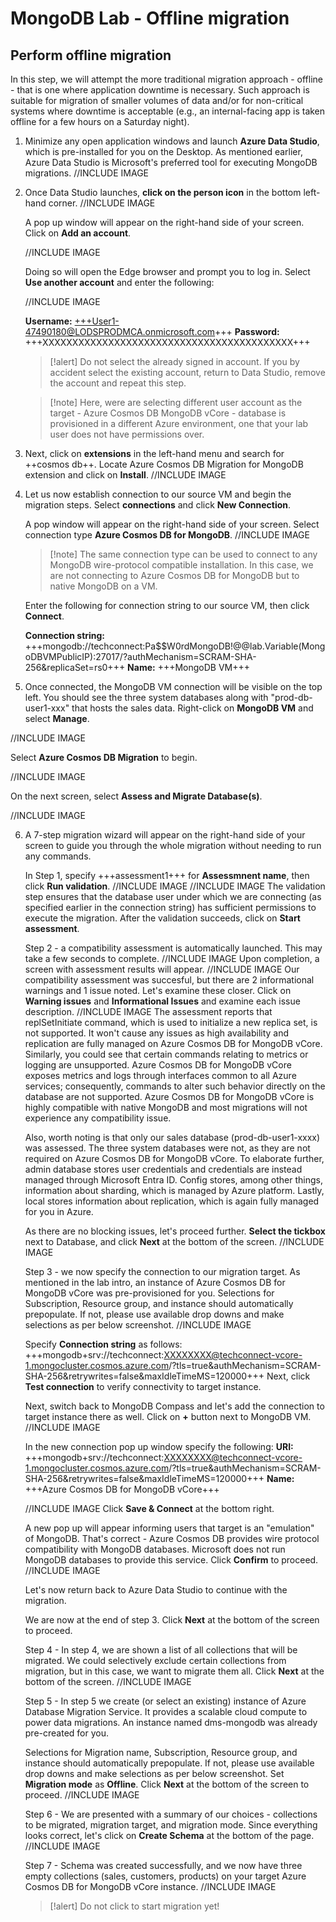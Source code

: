 # MongoDB Lab - Offline migration

## Perform offline migration

In this step, we will attempt the more traditional migration approach - offline - that is one where application downtime is necessary. Such approach is suitable for migration of smaller volumes of data and/or for non-critical systems where downtime is acceptable (e.g., an internal-facing app is taken offline for a few hours on a Saturday night).

1. Minimize any open application windows and launch **Azure Data Studio**, which is pre-installed for you on the Desktop. As mentioned earlier, Azure Data Studio is Microsoft's preferred tool for executing MongoDB migrations.
   //INCLUDE IMAGE

2. Once Data Studio launches, **click on the person icon** in the bottom left-hand corner.
   //INCLUDE IMAGE

   A pop up window will appear on the right-hand side of your screen. Click on **Add an account**.

   //INCLUDE IMAGE

   Doing so will open the Edge browser and prompt you to log in. Select **Use another account** and enter the following:

   //INCLUDE IMAGE

    **Username:** +++User1-47490180@LODSPRODMCA.onmicrosoft.com+++
    **Password:** +++XXXXXXXXXXXXXXXXXXXXXXXXXXXXXXXXXXXXXXXXXX+++

    >[!alert] Do not select the already signed in account. If you by accident select the existing account, return to Data Studio, remove the account and repeat this step.

    >[!note] Here, were are selecting different user account as the target - Azure Cosmos DB MongoDB vCore - database is provisioned in a different Azure environment, one that your lab user does not have permissions over.

3. Next, click on **extensions** in the left-hand menu and search for ++cosmos db++. Locate Azure Cosmos DB Migration for MongoDB extension and click on **Install**.
   //INCLUDE IMAGE

4. Let us now establish connection to our source VM and begin the migration steps. Select **connections** and click **New Connection**.

    A pop window will appear on the right-hand side of your screen. Select connection type **Azure Cosmos DB for MongoDB**.
    //INCLUDE IMAGE

   >[!note] The same connection type can be used to connect to any MongoDB wire-protocol compatible installation. In this case, we are not connecting to Azure Cosmos DB for MongoDB but to native MongoDB on a VM.

   Enter the following for connection string to our source VM, then click **Connect**.

      **Connection string:** +++mongodb://techconnect:Pa$$W0rdMongoDB!@@lab.Variable(MongoDBVMPublicIP):27017/?authMechanism=SCRAM-SHA-256&replicaSet=rs0+++
      **Name:** +++MongoDB VM+++

5. Once connected, the MongoDB VM connection will be visible on the top left. You should see the three system databases along with "prod-db-user1-xxx" that hosts the sales data. Right-click on **MongoDB VM** and select **Manage**.

  //INCLUDE IMAGE

   Select **Azure Cosmos DB Migration** to begin.

   //INCLUDE IMAGE

   On the next screen, select **Assess and Migrate Database(s)**.

   //INCLUDE IMAGE

6. A 7-step migration wizard will appear on the right-hand side of your screen to guide you through the whole migration without needing to run any commands.

   In Step 1, specify +++assessment1+++ for **Assessmnent name**, then click **Run validation**.
   //INCLUDE IMAGE
   //INCLUDE IMAGE
   The validation step ensures that the database user under which we are connecting (as specified earlier in the connection string) has sufficient permissions to execute the migration. After the validation succeeds, click on **Start assessment**.

   Step 2 - a compatibility assessment is automatically launched. This may take a few seconds to complete.
   //INCLUDE IMAGE
   Upon completion, a screen with assessment results will appear.
   //INCLUDE IMAGE
   Our compatibility assessment was succesful, but there are 2 informational warnings and 1 issue noted. Let's examine these closer. Click on **Warning issues** and **Informational Issues** and examine each issue description.
   //INCLUDE IMAGE
   The assessment reports that replSetInitiate command, which is used to initialize a new replica set, is not supported. It won't cause any issues as high availability and replication are fully managed on Azure Cosmos DB for MongoDB vCore. Similarly, you could see that certain commands relating to metrics or logging are unsupported. Azure Cosmos DB for MongoDB vCore exposes metrics and logs through interfaces common to all Azure services; consequently, commands to alter such behavior directly on the database are not supported. Azure Cosmos DB for MongoDB vCore is highly compatible with native MongoDB and most migrations will not experience any compatibility issue.

   Also, worth noting is that only our sales database (prod-db-user1-xxxx) was assessed. The three system databases were not, as they are not required on Azure Cosmos DB for MongoDB vCore. To elaborate further, admin database stores user credentials and credentials are instead managed through Microsoft Entra ID. Config stores, among other things, information about sharding, which is managed by Azure platform. Lastly, local stores information about replication, which is again fully managed for you in Azure.

    As there are no blocking issues, let's proceed further. **Select the tickbox** next to Database, and click **Next** at the bottom of the screen.
   //INCLUDE IMAGE
   
   Step 3 - we now specify the connection to our migration target. As mentioned in the lab intro, an instance of Azure Cosmos DB for MongoDB vCore was pre-provisioned for you. Selections for Subscription, Resource group, and instance should automatically prepopulate. If not, please use available drop downs and make selections as per below screenshot.
//INCLUDE IMAGE

   Specify **Connection string** as follows: +++mongodb+srv://techconnect:XXXXXXXX@techconnect-vcore-1.mongocluster.cosmos.azure.com/?tls=true&authMechanism=SCRAM-SHA-256&retrywrites=false&maxIdleTimeMS=120000+++
   Next, click **Test connection** to verify connectivity to target instance.

   Next, switch back to MongoDB Compass and let's add the connection to target instance there as well. Click on **+** button next to MongoDB VM.
   //INCLUDE IMAGE

   In the new connection pop up window specify the following:
   **URI:** +++mongodb+srv://techconnect:XXXXXXXX@techconnect-vcore-1.mongocluster.cosmos.azure.com/?tls=true&authMechanism=SCRAM-SHA-256&retrywrites=false&maxIdleTimeMS=120000+++
   **Name:** +++Azure Cosmos DB for MongoDB vCore+++

   //INCLUDE IMAGE
   Click **Save & Connect** at the bottom right.

   A new pop up will appear informing users that target is an "emulation" of MongoDB. That's correct - Azure Cosmos DB provides wire protocol compatibility with MongoDB databases. Microsoft does not run MongoDB databases to provide this service. Click **Confirm** to proceed.
   //INCLUDE IMAGE

   Let's now return back to Azure Data Studio to continue with the migration.

   We are now at the end of step 3. Click **Next** at the bottom of the screen to proceed.

   Step 4 - In step 4, we are shown a list of all collections that will be migrated. We could selectively exclude certain collections from migration, but in this case, we want to migrate them all. Click **Next** at the bottom of the screen.
   //INCLUDE IMAGE

   Step 5 - In step 5 we create (or select an existing) instance of Azure Database Migration Service. It provides a scalable cloud compute to power data migrations. An instance named dms-mongodb was already pre-created for you.

   Selections for Migration name, Subscription, Resource group, and instance should automatically prepopulate. If not, please use available drop downs and make selections as per below screenshot. Set **Migration mode** as **Offline**. Click **Next** at the bottom of the screen to proceed.
   //INCLUDE IMAGE   

   Step 6 - We are presented with a summary of our choices - collections to be migrated, migration target, and migration mode. Since everything looks correct, let's click on **Create Schema** at the bottom of the page.
   //INCLUDE IMAGE

   Step 7 - Schema was created successfully, and we now have three empty collections (sales, customers, products) on your target Azure Cosmos DB for MongoDB vCore instance.
   //INCLUDE IMAGE

   >[!alert] Do not click to start migration yet!
